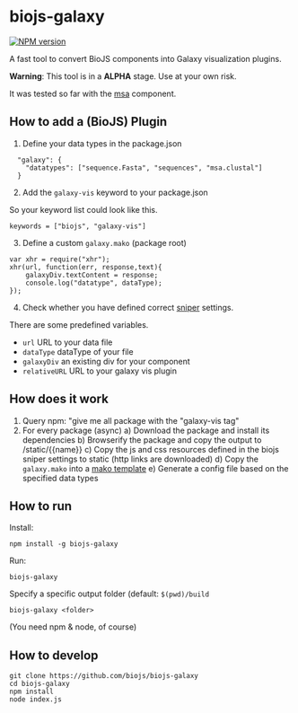 biojs-galaxy
============

[![NPM version](http://img.shields.io/npm/v/biojs-galaxy.svg)](https://www.npmjs.org/package/biojs-galaxy)

A fast tool to convert BioJS components into Galaxy visualization plugins.

__Warning__: This tool is in a __ALPHA__ stage. Use at your own risk.

It was tested so far with the [msa](https://github.com/greenify/biojs-vis-msa) component.

How to add a (BioJS) Plugin
--------------------


1) Define your data types in the package.json

```
  "galaxy": {
    "datatypes": ["sequence.Fasta", "sequences", "msa.clustal"]
  }
```

2) Add the `galaxy-vis` keyword to your package.json


So your keyword list could look like this.
```
keywords = ["biojs", "galaxy-vis"]
```

3) Define a custom `galaxy.mako` (package root)

```
var xhr = require("xhr");
xhr(url, function(err, response,text){
	galaxyDiv.textContent = response;
	console.log("datatype", dataType);
});
```

4) Check whether you have defined correct [sniper](https://github.com/biojs/biojs-sniper) settings.

There are some predefined variables.

* `url` URL to your data file
* `dataType` dataType of your file
* `galaxyDiv` an existing div for your component
* `relativeURL` URL to your galaxy vis plugin


How does it work
---------------

1) Query npm: "give me all package with the "galaxy-vis tag"
2) For every package (async)
a) Download the package and install its dependencies
b) Browserify the package and copy the output to /static/{{name}}
c) Copy the js and css resources defined in the biojs sniper settings to static (http links are downloaded)
d) Copy the `galaxy.mako` into a [mako template](https://github.com/biojs/biojs-galaxy/blob/master/template/galaxy.mako)
e) Generate a config file based on the specified data types

How to run
-------------

Install:

```
npm install -g biojs-galaxy
```

Run:

```
biojs-galaxy
```

Specify a specific output folder (default: `$(pwd)/build`

```
biojs-galaxy <folder>
```

(You need npm & node, of course)

How to develop
-----------

```
git clone https://github.com/biojs/biojs-galaxy
cd biojs-galaxy
npm install
node index.js
```

